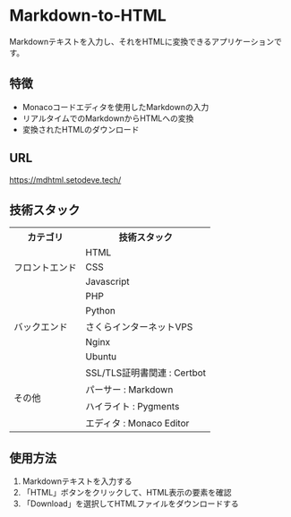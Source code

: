 # Markdown-to-HTML
Markdownテキストを入力し、それをHTMLに変換できるアプリケーションです。

## 特徴
- Monacoコードエディタを使用したMarkdownの入力
- リアルタイムでのMarkdownからHTMLへの変換
- 変換されたHTMLのダウンロード

## URL
https://mdhtml.setodeve.tech/

## 技術スタック
<table>
<tr>
  <th>カテゴリ</th>
  <th>技術スタック</th>
</tr>
<tr>
  <td rowspan=3>フロントエンド</td>
  <td>HTML</td>
</tr>
<tr>
  <td>CSS</td>
</tr>
<tr>
  <td>Javascript</td>
</tr>
<tr>
  <td rowspan=5>バックエンド</td>
  <td>PHP</td>
</tr>
<tr>
  <td>Python</td>
</tr>
<tr>
  <td>さくらインターネットVPS</td>
</tr>
<tr>
  <td>Nginx</td>
</tr>
<tr>
  <td>Ubuntu</td>
</tr>
<tr>
  <td rowspan=5>その他</td>
</tr>
<tr>
  <td>SSL/TLS証明書関連 : Certbot</td>
</tr>
<tr>
  <td>パーサー : Markdown</td>
</tr>
<tr>
  <td>ハイライト : Pygments</td>
</tr>
<tr>
  <td>エディタ : Monaco Editor</td>
</tr>
</table>


## 使用方法
1. Markdownテキストを入力する
2. 「HTML」ボタンをクリックして、HTML表示の要素を確認
3. 「Download」を選択してHTMLファイルをダウンロードする


